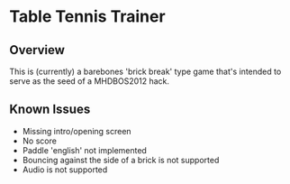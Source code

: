 # Table Tennis Trainer

## Overview

This is (currently) a barebones 'brick break' type game that's intended to serve as the seed of a MHDBOS2012 hack. 

## Known Issues

* Missing intro/opening screen
* No score
* Paddle 'english' not implemented
* Bouncing against the side of a brick is not supported
* Audio is not supported